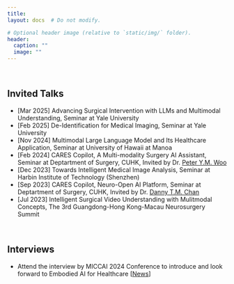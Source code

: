 ```yaml
---
title:
layout: docs  # Do not modify.

# Optional header image (relative to `static/img/` folder).
header:
  caption: ""
  image: ""
---
```


<br>
<h2><b>Invited Talks</b></h2>
<ul>
<li>[Mar 2025] Advancing Surgical Intervention with LLMs and Multimodal Understanding, Seminar at Yale University</li>
<li>[Feb 2025] De-Identification for Medical Imaging, Seminar at Yale University</li>
<li>[Nov 2024] Multimodal Large Language Model and Its Healthcare Application, Seminar at University of Hawaii at Manoa</li>
<li>[Feb 2024] CARES Copilot, A Multi-modality Surgery AI Assistant, Seminar at Deptartment of Surgery, CUHK, Invited by Dr. <a href="https://www.surgery.cuhk.edu.hk/profile.asp?alias=peterwoo">Peter Y.M. Woo</a></li>
<li>[Dec 2023] Towards Intelligent Medical Image Analysis, Seminar at Harbin Institute of Technology (Shenzhen)</li>
<li>[Sep 2023] CARES Copilot, Neuro-Open AI Platform, Seminar at Deptartment of Surgery, CUHK, Invited by Dr. <a href="https://www.surgery.cuhk.edu.hk/profile.asp?alias=tmdanny">Danny T.M. Chan</a></li>
<li>[Jul 2023] Intelligent Surgical Video Understanding with Mulitmodal Concepts, The 3rd Guangdong-Hong Kong-Macau Neurosurgery Summit</li>
</ul>

<br>
<h2><b>Interviews</b></h2>
<ul>
<li>Attend the interview by MICCAI 2024 Conference to introduce and look forward to Embodied AI for Healthcare [<a href="https://conferences.miccai.org/2024/en/EARTH-Workshop.html">News</a>]</li>
</ul>
